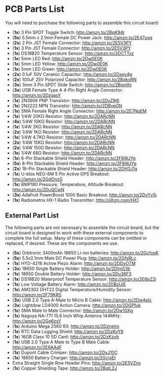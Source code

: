 # PCB Parts List
You will need to purchase the following parts to assemble this circuit board:

- (**1x**) 3 Pin SPDT Toggle Switch: http://amzn.to/2BpK94r
- (**5x**) 5.5mm x 2.1mm Female DC Power Jack: http://amzn.to/2E47uvq
- (**2x**) 2 Pin JST Female Connector: http://amzn.to/2E5V3PY
- (**1x**) 3 Pin JST Female Connector: http://amzn.to/2E5V3PY
- (**1x**) DS18B20 Temperature Sensor: http://amzn.to/2DCTTxz
- (**1x**) 5mm LED Red: http://amzn.to/2Dw0E0K
- (**1x**) 5mm LED Yellow: http://amzn.to/2Dw0E0K
- (**1x**) 5mm LED Green: http://amzn.to/2Dw0E0K
- (**2x**) 0.1uF 50V Ceramic Capacitor: http://amzn.to/2Dxqy4g
- (**2x**) 100uF 25V Polarized Capacitor: http://amzn.to/2BqkoRN
- (**3x**) 3mm 3 Pin SPDT Slide Switch: http://amzn.to/2Bpmlhi
- (**3x**) USB Female Type A 4-Pin Right Angle Connector: http://amzn.to/2DzgasY
- (**1x**) 2N3906 PNP Transistor: http://amzn.to/2DvZ9j6
- (**1x**) 2N2222 NPN Transistor: http://amzn.to/2DByeGN
- (**1x**) SMA Female Right Angle Connector: http://amzn.to/2E7NpEM
- (**1x**) 1/4W 20KΩ Resistor: http://amzn.to/2DARcNN
- (**4x**) 1/4W 10KΩ Resistor: http://amzn.to/2DARcNN
- (**1x**) 1/4W 2KΩ Resistor: http://amzn.to/2DARcNN
- (**2x**) 1/4W 1KΩ Resistor: http://amzn.to/2DARcNN
- (**1x**) 1/4W 4.7KΩ Resistor: http://amzn.to/2DARcNN
- (**2x**) 1/4W 15KΩ Resistor: http://amzn.to/2DARcNN
- (**2x**) 1/4W 150Ω Resistor: http://amzn.to/2DARcNN
- (**1x**) 1/4W 68Ω Resistor: http://amzn.to/2DARcNN
- (**1x**) 6-Pin Stackable Shield Header: http://amzn.to/2F8WJYg
- (**5x**) 8-Pin Stackable Shield Header: http://amzn.to/2F8WJYg
- (**2x**) 18-Pin Stackable Shield Header: http://amzn.to/2DH3J1g
- (**1x**) U-blox NEO-6M 5 Pin Active GPS Breakout: http://amzn.to/2GdOnzG
- (**1x**) BMP180 Pressure, Temperature, Altitude Breakout: http://amzn.to/2DuQCwN
- (**3x**) Adafruit PowerBoost 1000 Basic Breakout: http://amzn.to/2DvYv5i
- (**1x**) Radiometrix HX-1 Radio Transmitter: http://olhzn.com/HX1

## External Part List
The following parts are not necessary to assemble the circuit board, but the circuit board is designed to work with these external components to complete the full setup.  Many of these components can be omitted or replaced, if desired. These are the components we use.

- (**5x**) Orbtronic 3400mAh 18650 Li-ion batteries: http://amzn.to/2GcfxqK
- (**5x**) 5.5x2.1mm Male DC Power Plug: http://amzn.to/2GfsRLc
- (**1x**) HYD-4218 Active Piezo Alarm: http://amzn.to/2DDyOTM
- (**3x**) 18650 Single Battery Holder: http://amzn.to/2DImS3b
- (**1x**) 18650 Double Battery Holder: http://amzn.to/2Du36F3
- (**1x**) DS18B20 Waterproof Temperature Sensor: http://amzn.to/2E6pZ2i
- (**1x**) Low Voltage Battery Alarm: http://amzn.to/2DBzUjE
- (**1x**) AM2302 DHT22 Digital Temperature/Humidity Sensor: http://amzn.to/2F79KRS
- (**3x**) USB 2.0 Type A-Male to Micro B Cable: http://amzn.to/2Dw4eIc
- (**3x**) Lightdow LD4000 Action Camera: http://amzn.to/2DGPfyk
- (**1x**) SMA Male to Male Connector: http://amzn.to/2Dw1GKg
- (**1x**) Nagoya NA-771 15.6 Inch Whip Antenna 144MHz: http://amzn.to/2Ge6zsY
- (**1x**) Arduino Mega 2560 R3: http://amzn.to/2Dznetm
- (**1x**) RTC Data Logging Shield: http://amzn.to/2DzKyY9
- (**1x**) 16GB Class 10 SD Card: http://amzn.to/2DzKzvb
- (**1x**) USB 2.0 Type A Male to Type B Male Cable: http://amzn.to/2E6AAdF
- (**1x**) Dupont Cable Crimper: http://amzn.to/2DxJ10C
- (**1x**) 18650 Battery Charger: http://amzn.to/2GcjoEt
- Extra Straight Single Row Header Pins: http://amzn.to/2E5VZny
- (**1x**) Copper Shielding Tape: http://amzn.to/2BqlL2J
